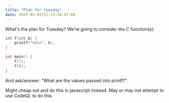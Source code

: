 ```yaml
---
title: "Plan for tuesday"
date: 2023-05-01T21:23:58-07:00
---
```


What's the plan for Tuesday? We're going to consider the C function(s):

```c
int f(int b) {
    printf("%d\n", b);
}

int main() {
    f(7);
    f(8);
}
```

And ask/answer: "What are the values passed into printf?".

Might cheap out and do this in javascript instead. May or may not attempt to use CodeQL to do this.

